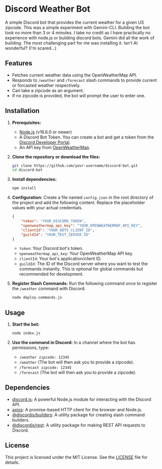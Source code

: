 
# Discord Weather Bot

A simple Discord bot that provides the current weather for a given US zipcode.  This was a simple experiment with Gemini-CLI.  Building the bot took no more than 3 or 4 minutes.  I take no credit as I have practically no experience with node.js or building discord bots.  Gemini did all the work of building.  The most challenging part for me was installing it.  Isn't AI wonderful? (I'm scared...)

## Features

- Fetches current weather data using the OpenWeatherMap API.
- Responds to `/weather` and `/forecast` slash commands to provide current or forcasted weather respectively.
- Can take a zipcode as an argument.
- If no zipcode is provided, the bot will prompt the user to enter one.

## Installation

1. **Prerequisites:**
   - [Node.js](https://nodejs.org/) (v16.6.0 or newer)
   - A Discord Bot Token. You can create a bot and get a token from the [Discord Developer Portal](https://discord.com/developers/applications).
   - An API key from [OpenWeatherMap](https://openweathermap.org/api).

2. **Clone the repository or download the files:**
   ```bash
   git clone https://github.com/your-username/discord-bot.git
   cd discord-bot
   ```

3. **Install dependencies:**
   ```bash
   npm install
   ```

4. **Configuration:**
   Create a file named `config.json` in the root directory of the project and add the following content. Replace the placeholder values with your actual credentials.

   ```json
   {
       "token": "YOUR_DISCORD_TOKEN",
       "openweathermap_api_key": "YOUR_OPENWEATHERMAP_API_KEY",
       "clientId": "YOUR_BOTS_CLIENT_ID",
       "guildId": "YOUR_TEST_SERVER_ID"
   }
   ```
   - `token`: Your Discord bot's token.
   - `openweathermap_api_key`: Your OpenWeatherMap API key.
   - `clientId`: Your bot's application/client ID.
   - `guildId`: The ID of the Discord server where you want to test the commands instantly. This is optional for global commands but recommended for development.

5. **Register Slash Commands:**
   Run the following command once to register the `/weather` command with Discord.
   ```bash
   node deploy-commands.js
   ```

## Usage

1. **Start the bot:**
   ```bash
   node index.js
   ```

2. **Use the command in Discord:**
   In a channel where the bot has permissions, type:
   - `/weather zipcode: 12345`
   - `/weather` (The bot will then ask you to provide a zipcode).
   - `/forecast zipcode: 12345`
   - `/forecast` (The bot will then ask you to provide a zipcode).

## Dependencies

- [discord.js](https://discord.js.org/): A powerful Node.js module for interacting with the Discord API.
- [axios](https://axios-http.com/): A promise-based HTTP client for the browser and Node.js.
- [@discordjs/builders](https://www.npmjs.com/package/@discordjs/builders): A utility package for creating slash command builders.
- [@discordjs/rest](https://www.npmjs.com/package/@discordjs/rest): A utility package for making REST API requests to Discord.

## License

This project is licensed under the MIT License. See the [LICENSE](LICENSE) file for details.
